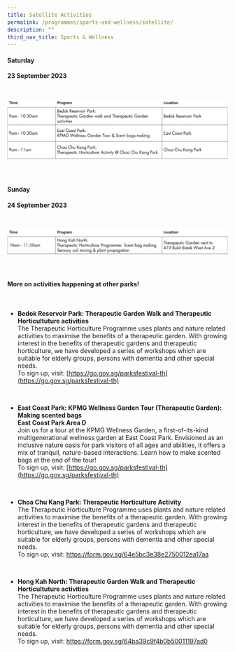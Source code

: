 ```yaml
---
title: Satellite Activities
permalink: /programmes/sports-and-wellness/satellite/
description: ""
third_nav_title: Sports & Wellness
---
```

#### Saturday <br>
**23 September 2023**

<br>

![Sports &amp; Wellness Satellite on Sat](/images/10_s&amp;w_satellite.jpg)

<br>

#### Sunday <br>
**24 September 2023**

<br>

![Sports &amp; Wellness Satellite Sun](/images/10_2%20s&amp;w.jpg)

<br>

#### More on activities happening at other parks!
<br>

* **Bedok Reservoir Park: Therapeutic Garden Walk and Therapeutic Horticultuture activities** <br>
The Therapeutic Horticulture Programme uses plants and nature related activities to maximise the benefits of a therapeutic garden. With growing interest in the benefits of therapeutic gardens and therapeutic horticulture, we have developed a series of workshops which are suitable for elderly groups, persons with dementia and other special needs.  <br>
To sign up, visit: [https://go.gov.sg/parksfestival-th](https://go.gov.sg/parksfestival-th)

<br>

* **East Coast Park: KPMG Wellness Garden Tour (Therapeutic Garden): Making scented bags** <br>
**East Coast Park Area D**<br>
Join us for a tour at the KPMG Wellness Garden, a first-of-its-kind multigenerational wellness garden at East Coast Park. Envisioned as an inclusive nature oasis for park visitors of all ages and abilities, it offers a mix of tranquil, nature-based interactions. Learn how to make scented bags at the end of the tour! <br>
To sign up, visit: [https://go.gov.sg/parksfestival-th](https://go.gov.sg/parksfestival-th)

<br>

* **Choa Chu Kang Park: Therapeutic Horticulture Activity** <br>
The Therapeutic Horticulture Programme uses plants and nature related activities to maximise the benefits of a therapeutic garden. With growing interest in the benefits of therapeutic gardens and therapeutic horticulture, we have developed a series of workshops which are suitable for elderly groups, persons with dementia and other special needs. <br>
To sign up, visit: https://form.gov.sg/64e5bc3e38e2750012ea17aa

<br>

* **Hong Kah North: Therapeutic Garden Walk and Therapeutic Horticultuture activities** <br>
The Therapeutic Horticulture Programme uses plants and nature related activities to maximise the benefits of a therapeutic garden. With growing interest in the benefits of therapeutic gardens and therapeutic horticulture, we have developed a series of workshops which are suitable for elderly groups, persons with dementia and other special needs. <br> 
To sign up, visit: https://form.gov.sg/64ba39c9f4b0b50011197ad0